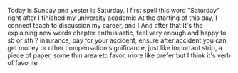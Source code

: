 Today is Sunday and yester is Saturday, I first spell this word "Saturday" right after I finished my university academic
At the starting of this day, I connect teach to discussion my career, and I
And after that It's the explaining new words chapter
enthusiastic, feel very enough and happy to sb or sth ?
insurance, pay for your accident, ensure after accident you can get money or other compensation
significance, just like important
strip, a piece of paper, some thin area etc
favor, more like prefer but I think it's verb of favorite
